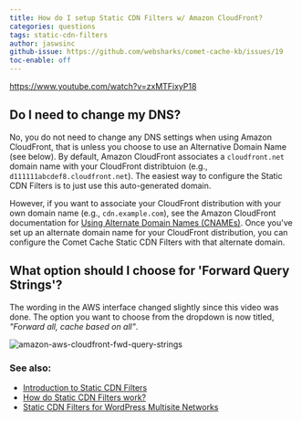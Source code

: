 ```yaml
---
title: How do I setup Static CDN Filters w/ Amazon CloudFront?
categories: questions
tags: static-cdn-filters
author: jaswsinc
github-issue: https://github.com/websharks/comet-cache-kb/issues/19
toc-enable: off
---
```


https://www.youtube.com/watch?v=zxMTFixyP18

## Do I need to change my DNS?

No, you do not need to change any DNS settings when using Amazon CloudFront, that is unless you choose to use an Alternative Domain Name (see below). By default, Amazon CloudFront associates a `cloudfront.net` domain name with your CloudFront distribtuion (e.g., `d111111abcdef8.cloudfront.net`). The easiest way to configure the Static CDN Filters is to just use this auto-generated domain. 

However, if you want to associate your CloudFront distribution with your own domain name (e.g., `cdn.example.com`), see the Amazon CloudFront documentation for [Using Alternate Domain Names (CNAMEs)](http://docs.aws.amazon.com/AmazonCloudFront/latest/DeveloperGuide/CNAMEs.html). Once you've set up an alternate domain name for your CloudFront distribution, you can configure the Comet Cache Static CDN Filters with that alternate domain.

## What option should I choose for 'Forward Query Strings'?

The wording in the AWS interface changed slightly since this video was done. The option you want to choose from the dropdown is now titled, _"Forward all, cache based on all"_.

![amazon-aws-cloudfront-fwd-query-strings](https://cloud.githubusercontent.com/assets/53005/21319493/73d0366a-c5db-11e6-965b-5a448800d642.png)

### See also:

- [Introduction to Static CDN Filters](http://cometcache.com/kb-article/introduction-to-static-cdn-filters/)
- [How do Static CDN Filters work?](http://cometcache.com/kb-article/how-do-static-cdn-filters-work/)
- [Static CDN Filters for WordPress Multisite Networks](http://cometcache.com/kb-article/static-cdn-filters-for-wordpress-multisite-networks/)
